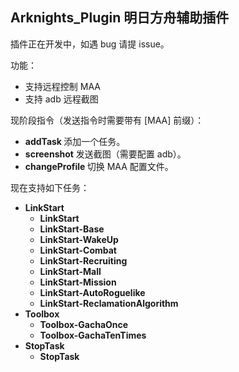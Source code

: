 ## Arknights_Plugin 明日方舟辅助插件

插件正在开发中，如遇 bug 请提 issue。

功能：

- 支持远程控制 MAA
- 支持 adb 远程截图

现阶段指令（发送指令时需要带有 [MAA] 前缀）：

- **addTask <taskType>** 添加一个任务。
- **screenshot** 发送截图（需要配置 adb）。
- **changeProfile <profile>** 切换 MAA 配置文件。

现在支持如下任务：

- **LinkStart**
  - **LinkStart**
  - **LinkStart-Base**
  - **LinkStart-WakeUp**
  - **LinkStart-Combat**
  - **LinkStart-Recruiting**
  - **LinkStart-Mall**
  - **LinkStart-Mission**
  - **LinkStart-AutoRoguelike**
  - **LinkStart-ReclamationAlgorithm**
- **Toolbox**
  - **Toolbox-GachaOnce**
  - **Toolbox-GachaTenTimes**
- **StopTask**
  - **StopTask**